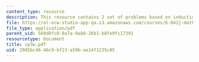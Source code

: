 ```yaml
---
content_type: resource
description: This resource contains 2 set of problems based on induction I.
file: https://ol-ocw-studio-app-qa.s3.amazonaws.com/courses/6-042j-mathematics-for-computer-science-fall-2005/2985bc4646c9bf23a59bae14f1235c05_cp3w.pdf
file_type: application/pdf
parent_uid: 560d0fc0-0a7a-0ab0-26b1-b8fe9fc17391
resourcetype: Document
title: cp3w.pdf
uid: 2985bc46-46c9-bf23-a59b-ae14f1235c05
---
```


